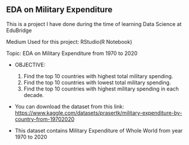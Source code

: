 ## EDA on Military Expenditure

This is a project I have done during the time of learning Data Science at EduBridge

Medium Used for this project: RStudio(R Notebook)

Topic: EDA on Military Expenditure from 1970 to 2020

- OBJECTIVE:
   1. Find the top 10 countries with highest total military spending.
   2. Find the top 10 countries with lowest total military spending.
   3. Find the top 10 countries with highest military spending in each decade.
   

- You can download the dataset from this link:    https://www.kaggle.com/datasets/prasertk/military-expenditure-by-country-from-19702020

- This dataset contains Military Expenditure of Whole World from year 1970 to 2020
